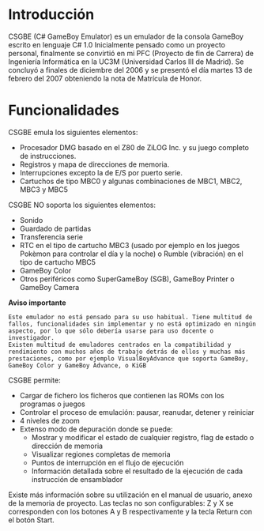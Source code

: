 Introducción
=====

CSGBE (C# GameBoy Emulator) es un emulador de la consola GameBoy escrito en lenguaje C# 1.0
Inicialmente pensado como un proyecto personal, finalmente se convirtió en mi PFC (Proyecto de fin de Carrera) de Ingeniería Informática en la UC3M (Universidad Carlos III de Madrid). Se concluyó a finales de diciembre del 2006 y se presentó el día martes 13 de febrero del 2007 obteniendo la nota de Matrícula de Honor.

Funcionalidades
=====

CSGBE emula los siguientes elementos:

- Procesador DMG basado en el Z80 de ZiLOG Inc. y su juego completo de instrucciones.
- Registros y mapa de direcciones de memoria.
- Interrupciones excepto la de E/S por puerto serie.
- Cartuchos de tipo MBC0 y algunas combinaciones de MBC1, MBC2, MBC3 y MBC5

CSGBE NO soporta los siguientes elementos:

- Sonido
- Guardado de partidas
- Transferencia serie
- RTC en el tipo de cartucho MBC3 (usado por ejemplo en los juegos Pokèmon para controlar el día y la noche) o Rumble (vibración) en el tipo de cartucho MBC5
- GameBoy Color
- Otros periféricos como SuperGameBoy (SGB), GameBoy Printer o GameBoy Camera

**Aviso importante**

    Este emulador no está pensado para su uso habitual. Tiene multitud de fallos, funcionalidades sin implementar y no está optimizado en ningún aspecto, por lo que sólo debería usarse para uso docente o investigador.
    Existen multitud de emuladores centrados en la compatibilidad y rendimiento con muchos años de trabajo detrás de ellos y muchas más prestaciones, como por ejemplo VisualBoyAdvance que soporta GameBoy, GameBoy Color y GameBoy Advance, o KiGB

CSGBE permite:

- Cargar de fichero los ficheros que contienen las ROMs con los programas o juegos
- Controlar el proceso de emulación: pausar, reanudar, detener y reiniciar
- 4 niveles de zoom
- Extenso modo de depuración donde se puede:
  - Mostrar y modificar el estado de cualquier registro, flag de estado o dirección de memoria
  - Visualizar regiones completas de memoria
  - Puntos de interrupción en el flujo de ejecución
  - Información detallada sobre el resultado de la ejecución de cada instrucción de ensamblador

Existe más información sobre su utilización en el manual de usuario, anexo de la memoria de proyecto.
Las teclas no son configurables: Z y X se corresponden con los botones A y B respectivamente y la tecla Return con el botón Start.
